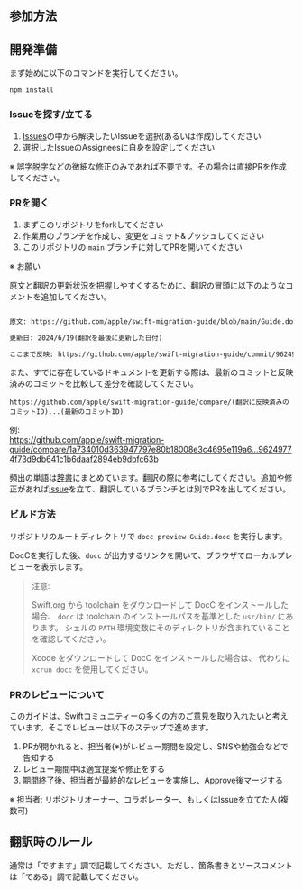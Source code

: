 ## 参加方法

## 開発準備

まず始めに以下のコマンドを実行してください。

```text
npm install
```

### Issueを探す/立てる

1. [Issues](https://github.com/stzn/swift-migration-guide-jp/issues)の中から解決したいIssueを選択(あるいは作成)してください
2. 選択したIssueのAssigneesに自身を設定してください 

※ 誤字脱字などの微細な修正のみであれば不要です。その場合は直接PRを作成してください。

### PRを開く

1. まずこのリポジトリをforkしてください
2. 作業用のブランチを作成し、変更をコミット&プッシュしてください
3. このリポジトリの `main` ブランチに対してPRを開いてください

※ お願い  

原文と翻訳の更新状況を把握しやすくするために、翻訳の冒頭に以下のようなコメントを追加してください。

```markdown

原文: https://github.com/apple/swift-migration-guide/blob/main/Guide.docc/DataRaceSafety.md

更新日: 2024/6/19(翻訳を最後に更新した日付)

ここまで反映: https://github.com/apple/swift-migration-guide/commit/96249774f73d9db641c1b6daaf2894eb9dbfc63b(翻訳した最新のコミットID)

```

また、すでに存在しているドキュメントを更新する際は、最新のコミットと反映済みのコミットを比較して差分を確認してください。

```
https://github.com/apple/swift-migration-guide/compare/(翻訳に反映済みのコミットID)...(最新のコミットID)
```

例:  
https://github.com/apple/swift-migration-guide/compare/1a734010d363947797e80b18008e3c4695e119a6...96249774f73d9db641c1b6daaf2894eb9dbfc63b

頻出の単語は[辞書](dictionary.md)にまとめています。翻訳の際に参考にしてください。追加や修正があれば[issue](https://github.com/stzn/swift-migration-guide-jp/issues)を立て、翻訳しているブランチとは別でPRを出してください。  

### ビルド方法

リポジトリのルートディレクトリで `docc preview Guide.docc` を実行します。

DocCを実行した後、`docc` が出力するリンクを開いて、ブラウザでローカルプレビューを表示します。

> 注意:
>
> Swift.org から toolchain をダウンロードして DocC をインストールした場合、
> `docc` は toolchain のインストールパスを基準とした `usr/bin/` にあります。
> シェルの `PATH` 環境変数にそのディレクトリが含まれていることを確認してください。
> 
> Xcode をダウンロードして DocC をインストールした場合は、
> 代わりに `xcrun docc` を使用してください。

### PRのレビューについて

このガイドは、Swiftコミュニティーの多くの方のご意見を取り入れたいと考えています。そこでレビューは以下のステップで進めます。

1. PRが開かれると、担当者(※)がレビュー期間を設定し、SNSや勉強会などで告知する
2. レビュー期間中は適宜提案や修正をする
3. 期間終了後、担当者が最終的なレビューを実施し、Approve後マージする

※ 担当者: リポジトリオーナー、コラボレーター、もしくはIssueを立てた人(複数可)

## 翻訳時のルール

通常は「ですます」調で記載してください。ただし、箇条書きとソースコメントは「である」調で記載してください。